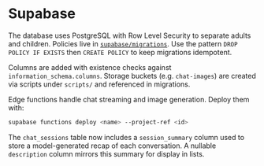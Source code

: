 # Supabase

The database uses PostgreSQL with Row Level Security to separate adults and children. Policies live in [`supabase/migrations`](../supabase/migrations). Use the pattern `DROP POLICY IF EXISTS` then `CREATE POLICY` to keep migrations idempotent.

Columns are added with existence checks against `information_schema.columns`. Storage buckets (e.g. `chat-images`) are created via scripts under `scripts/` and referenced in migrations.

Edge functions handle chat streaming and image generation. Deploy them with:

```bash
supabase functions deploy <name> --project-ref <id>
```
The `chat_sessions` table now includes a `session_summary` column used to store a model-generated recap of each conversation. A nullable `description` column mirrors this summary for display in lists.

